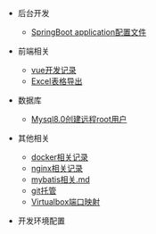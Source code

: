 * 后台开发
    * [SpringBoot application配置文件](zh-cn/SpringBoot_Application.md)
* 前端相关
    <!-- * Vue -->
    * [vue开发记录](zh-cn/vue/vue.md)
    * [Excel表格导出](zh-cn/vue/Export2Excel.md)
    <!-- * 微信小程序 -->
    <!-- * JavaScript -->
    <!-- * ECharts -->
    <!-- * D3.js -->
* 数据库
    <!-- * MySQL  -->
    * [Mysql8.0创建远程root用户](zh-cn/mysql/Mysql8.0创建远程root用户.md)
    <!-- * Redis -->

    <!-- * MongoDB -->

* 其他相关
    <!-- * Docker -->
    * [docker相关记录](zh-cn/docker/Docker.md)
    <!-- * Nginx -->
    * [nginx相关记录](zh-cn/nginx/nginx.md)
    <!-- * Mybatis -->
    * [mybatis相关.md](zh-cn/mybatis/mybatis相关.md)
    <!-- * Git -->
    * [git托管](zh-cn/git/Git托管.md)
    * [Virtualbox端口映射](zh-cn/others/Virtualbox端口映射.md)
<!-- * 服务器 -->
<!-- * Linux -->
* 开发环境配置


<!-- TEST -->
  <!-- * [简介](/)
* 数据结构
  * [数组](data-structure/array/)
  * [字符串](data-structure/string/)
  * [链表](data-structure/linked_list/)
  * 树
    * [递归](data-structure/tree/recursion/)
    * [层次遍历（BFS）](data-structure/tree/bfs/)
    * [前中后序遍历（DFS）](data-structure/tree/dfs/)
    * [其他](data-structure/tree/other/)
  * [堆](data-structure/heap/)
  * [栈](data-structure/stack/)
  * [哈希表](data-structure/hash/)
* 算法思想
  * 排序
    * [堆排序](algorithm/sort/heap/)
    * [快速排序](algorithm/sort/quick/)
    * [冒泡排序](algorithm/sort/bubble/)
    * [其他](algorithm/sort/other/)
  * 搜索
    * [深度优先](algorithm/research/dfs/)
    * [广度优先](algorithm/research/bfs/)
    * [二分查找](algorithm/research/binary-search/)
  * [动态规划](algorithm/dynamic/)
  * [贪心](algorithm/greedy/)
  * [位运算](algorithm/bit/)
  * [数学题](algorithm/math/)
  * [其他](algorithm/other/)
* 周赛
  * [第 121 场周赛](weekly/121/)
  * [第 122 场周赛](weekly/122/)
  * [第 124 场周赛](weekly/124/)
  * [第 129 场周赛](weekly/129/)
  * [第 130 场周赛](weekly/130/)
  * [第 131 场周赛](weekly/131/)
  * [第 133 场周赛](weekly/133/)
  * [第 134 场周赛](weekly/134/)
  * [第 136 场周赛](weekly/136/)
  * [第 137 场周赛](weekly/137/)
  * [第 138 场周赛](weekly/138/) -->
